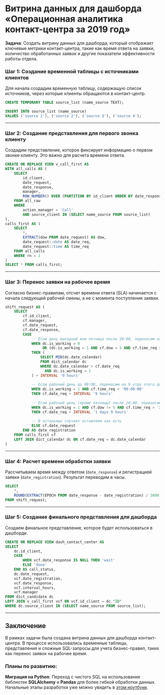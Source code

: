 # Витрина данных для дашборда «Операционная аналитика контакт-центра за 2019 год»

**Задача**: Создать витрину данных для дашборда, который отображает ключевые метрики контакт-центра, такие как время ответа на заявки, количество обработанных заявок и другие показатели эффективности работы отдела.


### Шаг 1: Создание временной таблицы с источниками клиентов

Для начала создадим временную таблицу, содержащую список источников, через которые клиенты обращаются в контакт-центр.

```sql
CREATE TEMPORARY TABLE source_list (name_source TEXT);

INSERT INTO source_list (name_source) 
VALUES ('source 1'), ('source 2'), ('source 3'), ('source 4');
```

---

### Шаг 2: Создание представления для первого звонка клиенту

Создадим представление, которое фиксирует информацию о первом звонке клиенту. Это важно для расчета времени ответа.

```sql
CREATE OR REPLACE VIEW v_call_first AS
WITH all_calls AS (
    SELECT 
        id_client,
        date_request,
        date_response,
        manager,
        ROW_NUMBER() OVER (PARTITION BY id_client ORDER BY date_response ASC) AS rn
    FROM all_raw
    WHERE 
        action_manager = 'Call'
        AND source_client IN (SELECT name_source FROM source_list)
),
calls_first AS (
    SELECT 
        *,
        EXTRACT(dow FROM date_request) AS dow,
        date_request::date AS date_req,
        date_request::time AS time_req
    FROM all_calls
    WHERE rn = 1
)
SELECT * FROM calls_first;
```

---

### Шаг 3: Перенос заявки на рабочее время

Согласно бизнес-правилам, отсчет времени ответа (SLA) начинается с начала следующей рабочей смены, а не с момента поступления заявки.

```sql
shift_request AS (
    SELECT 
        cf.id_client,
        cf.manager,
        cf.date_request,
        cf.date_response,
        CASE
            -- Если день выходной или пятница после 20:00, переносим на первый рабочий день
            WHEN dc.is_working = 0
                 OR (dc.is_working = 1 AND cf.dow = 5 AND cf.time_req > '20:00:00')
            THEN (
                SELECT MIN(dc.date_calendar)
                FROM dict_calendar dc
                WHERE dc.date_calendar > cf.date_req 
                  AND dc.is_working = 1
            ) + INTERVAL '9 hours'
            
            -- Если рабочий день до 09:00, переносим на 9 утра этого дня
            WHEN dc.is_working = 1 AND cf.time_req < '09:00:00'
            THEN cf.date_req + INTERVAL '9 hours'
            
            -- Если рабочий день (кроме пятницы) после 20:00, переносим на 9 утра следующего дня
            WHEN dc.is_working = 1 AND cf.dow != 5 AND cf.time_req > '20:00:00'
            THEN cf.date_req + INTERVAL '1 days 9 hours'
            
            -- В остальных случаях оставляем как есть
            ELSE cf.date_request
        END AS date_registration
    FROM calls_first cf
    LEFT JOIN dict_calendar dc ON cf.date_req = dc.date_calendar
)
```

---

### Шаг 4: Расчет времени обработки заявки

Рассчитываем время между ответом (`date_response`) и регистрацией заявки (`date_registration`). Результат переводим в часы.

```sql
SELECT 
    *,
    ROUND(EXTRACT(EPOCH FROM date_response - date_registration) / 3600, 2) AS interval_hours
FROM shift_request;
```

---

### Шаг 5: Создание финального представления для дашборда

Создаем финальное представление, которое будет использоваться в дашборде.

```sql
CREATE OR REPLACE VIEW dash_contact_center AS
SELECT 
    dc.id_client,
    CASE
        WHEN vcf.date_response IS NULL THEN 'wait'
        ELSE 'done'
    END AS call_status,
    dc.date_request,
    vcf.date_registration,
    vcf.date_response,
    vcf.interval_hours,
    vcf.manager
FROM dict_candidate dc
LEFT JOIN v_call_first vcf ON vcf.id_client = dc."ID"
WHERE dc.source_client IN (SELECT name_source FROM source_list);
```

---

## Заключение

В рамках задачи была создана витрина данных для дашборда контакт-центра. В процессе использовались временные таблицы, представления и сложные SQL-запросы для учета бизнес-правил, таких как перенос заявок на рабочее время.

### Планы по развитию:
**Миграция на Python**: Переход с чистого SQL на использование библиотек **SQLAlchemy** и **Pandas** для более гибкой обработки данных. Начальные этапы разработки уже можно увидеть в [этом ноутбуке](contact-centr.ipynb).
